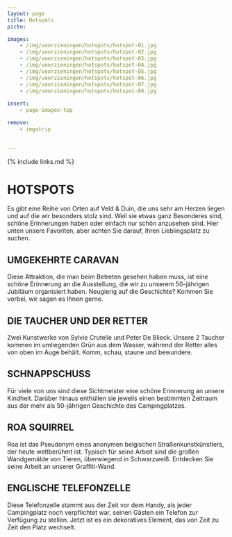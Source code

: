 ```yaml
---
layout: page
title: Hotspots
picto: 

images:
    - /img/voorzieningen/hotspots/hotspot-01.jpg
    - /img/voorzieningen/hotspots/hotspot-02.jpg
    - /img/voorzieningen/hotspots/hotspot-03.jpg
    - /img/voorzieningen/hotspots/hotspot-04.jpg
    - /img/voorzieningen/hotspots/hotspot-05.jpg
    - /img/voorzieningen/hotspots/hotspot-06.jpg
    - /img/voorzieningen/hotspots/hotspot-07.jpg
    - /img/voorzieningen/hotspots/hotspot-08.jpg
    
insert:
    - page-images-top

remove:
    - imgstrip
    

---
```

{% include links.md %}

# HOTSPOTS

Es gibt eine Reihe von Orten auf Veld & Duin, die uns sehr am Herzen liegen und auf die wir besonders stolz sind. Weil sie etwas ganz Besonderes sind, schöne Erinnerungen haben oder einfach nur schön anzusehen sind.
Hier unten unsere Favoriten, aber achten Sie darauf, Ihren Lieblingsplatz zu suchen.

## UMGEKEHRTE CARAVAN
Diese Attraktion, die man beim Betreten gesehen haben muss, ist eine schöne Erinnerung an die Ausstellung, die wir zu unserem 50-jährigen Jubiläum organisiert haben. Neugierig auf die Geschichte? Kommen Sie vorbei, wir sagen es Ihnen gerne.

## DIE TAUCHER UND DER RETTER
Zwei Kunstwerke von Sylvie Crutelle und Peter De Blieck.
Unsere 2 Taucher kommen im umliegenden Grün aus dem Wasser, während der Retter alles von oben im Auge behält. Komm, schau, staune und bewundere.

## SCHNAPPSCHUSS
Für viele von uns sind diese Sichtmeister eine schöne Erinnerung an unsere Kindheit. Darüber hinaus enthüllen sie jeweils einen bestimmten Zeitraum aus der mehr als 50-jährigen Geschichte des Campingplatzes.

## ROA SQUIRREL
Roa ist das Pseudonym eines anonymen belgischen Straßenkunstkünstlers, der heute weltberühmt ist. Typisch für seine Arbeit sind die großen Wandgemälde von Tieren, überwiegend in Schwarzweiß. Entdecken Sie seine Arbeit an unserer Graffiti-Wand.

## ENGLISCHE TELEFONZELLE
Diese Telefonzelle stammt aus der Zeit vor dem Handy, als jeder Campingplatz noch verpflichtet war, seinen Gästen ein Telefon zur Verfügung zu stellen. Jetzt ist es ein dekoratives Element, das von Zeit zu Zeit den Platz wechselt.